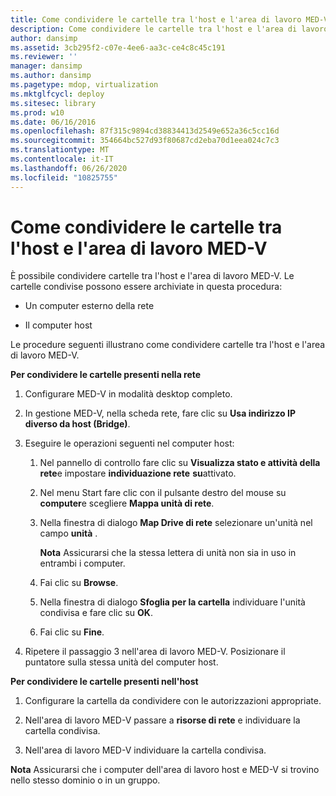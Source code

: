 ```yaml
---
title: Come condividere le cartelle tra l'host e l'area di lavoro MED-V
description: Come condividere le cartelle tra l'host e l'area di lavoro MED-V
author: dansimp
ms.assetid: 3cb295f2-c07e-4ee6-aa3c-ce4c8c45c191
ms.reviewer: ''
manager: dansimp
ms.author: dansimp
ms.pagetype: mdop, virtualization
ms.mktglfcycl: deploy
ms.sitesec: library
ms.prod: w10
ms.date: 06/16/2016
ms.openlocfilehash: 87f315c9894cd38834413d2549e652a36c5cc16d
ms.sourcegitcommit: 354664bc527d93f80687cd2eba70d1eea024c7c3
ms.translationtype: MT
ms.contentlocale: it-IT
ms.lasthandoff: 06/26/2020
ms.locfileid: "10825755"
---
```

# Come condividere le cartelle tra l'host e l'area di lavoro MED-V


È possibile condividere cartelle tra l'host e l'area di lavoro MED-V. Le cartelle condivise possono essere archiviate in questa procedura:

-   Un computer esterno della rete

-   Il computer host

Le procedure seguenti illustrano come condividere cartelle tra l'host e l'area di lavoro MED-V.

**Per condividere le cartelle presenti nella rete**

1.  Configurare MED-V in modalità desktop completo.

2.  In gestione MED-V, nella scheda rete, fare clic su **Usa indirizzo IP diverso da host (Bridge)**.

3.  Eseguire le operazioni seguenti nel computer host:

    1.  Nel pannello di controllo fare clic su **Visualizza stato e attività della rete**e impostare **individuazione rete** **su**attivato.

    2.  Nel menu Start fare clic con il pulsante destro del mouse su **computer**e scegliere **Mappa unità di rete**.

    3.  Nella finestra di dialogo **Map Drive di rete** selezionare un'unità nel campo **unità** .

        **Nota**  Assicurarsi che la stessa lettera di unità non sia in uso in entrambi i computer.

         

    4.  Fai clic su **Browse**.

    5.  Nella finestra di dialogo **Sfoglia per la cartella** individuare l'unità condivisa e fare clic su **OK**.

    6.  Fai clic su **Fine**.

4.  Ripetere il passaggio 3 nell'area di lavoro MED-V. Posizionare il puntatore sulla stessa unità del computer host.

**Per condividere le cartelle presenti nell'host**

1.  Configurare la cartella da condividere con le autorizzazioni appropriate.

2.  Nell'area di lavoro MED-V passare a **risorse di rete** e individuare la cartella condivisa.

3.  Nell'area di lavoro MED-V individuare la cartella condivisa.

**Nota**  Assicurarsi che i computer dell'area di lavoro host e MED-V si trovino nello stesso dominio o in un gruppo.

 

 

 





